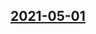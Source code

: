 ## [2021-05-01](https://github.com/faktaoklimatu/graphics/blob/1716d1a7283ebbec3c6d37a6b480690eda430c0d/data-visualization/climate-indicators/world/relation-between-concentration-and-warming/cs-souvislost-koncentrace-oteplovani.ai)



